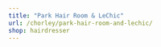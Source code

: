 ```yaml
---
title: "Park Hair Room & LeChic"
url: /chorley/park-hair-room-and-lechic/
shop: hairdresser
---
```

